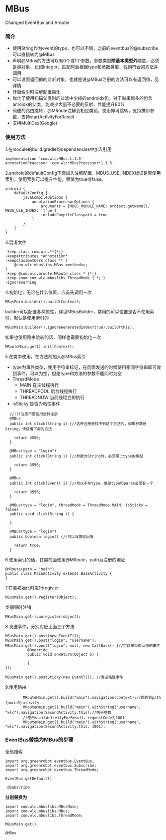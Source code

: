 # MBus
Changed EventBus and Arouter

### 简介
* 使用String作为event的type，也可以不填，之前的eventbus的@subscribe可以直接转为@MBus
* 声明@MBus的方法可以有0个或1个参数，参数类型**除基本类型外**随意，必须是类对象，比如Integer，匹配时会根据type和参数类型，找到符合的方法并调用
* 可以设置返回值的监听对象，也就是说@MBus注册的方法可以有返回值，见详情
* 开启索引时注解配置简化
* 优化了使用扫描父类时的过滤中少掉的androidx包，对于越来越多的包含anroidx的父类，能减少大量不必要的反射，性能提升80%
* 简便的路由跳转，@MRoute注解到相应类前，使用即可跳转，支持携带参数，支持startActivityForResult
* 支持MultiDex(Google)

### 使用方法

1.在module的build.gradle的dependencies中加入引用
```
implementation 'com.wlc:MBus:1.1.5'
annotationProcessor 'com.wlc:MBusProcessor:1.1.5'
```

2.android的defaultConfig下面加入注解配置，MBUS_USE_INDEX标识是否使用索引，使用索引可以提升性能，赋值为true或false。
```
android {    
    defaultConfig {
        javaCompileOptions {
            annotationProcessorOptions {
                arguments = [MBUS_MODULE_NAME: project.getName(), MBUS_USE_INDEX: 'true']
                includeCompileClasspath = true
            }
        }
    }
}
```
3.混淆文件
```
-keep class com.wlc.**{*;}
-keepattributes *Annotation*
-keepclassmembers class ** {
    @com.wlc.mbuslibs.MBus <methods>;
}
-keep @com.wlc.mroute.MRoute class * {*;}
-keep enum com.wlc.mbuslibs.ThreadMode { *; }
-ignorewarning
```
4.初始化，无论在什么位置，应首先调用一次
```
MBusMain.builder().build(Context);
```
builder可以配置各种属性，详见MBusBuilder，常用的可以设置是否不使用索引，默认是使用索引的
```
MBusMain.builder().ignoreGeneratedIndex(true).build(this);
```
如果也使用路由跳转的话，同样也需要初始化一次
```
MRouteMain.get().init(Context);
```
5.在类中使用，在方法前加入@MBus索引
* type为事件类型，使用字符串标记，在后面发送的时候使用相同字符串即可收到事件，可以为空，但是type和方法的参数不能同时为空
* ThreadMode
  * MAIN 在主线程执行
  * THREADPOOL 后台线程执行
  * THREADNOW 当前线程立即执行
* isSticky 是否为粘性事件
```
  //!!!注意不要使用这种注册
  @MBus
  public int click(String i) {//这种注册是找不到这个方法的，如果参数是String，请使用下面的方法
    
    return 3556;
  }

  @MBus(type = "login")
  public int click(String i) {//参数为String时，必须带上type的类型
    
    return 3556;
  }
```
```
  @MBus
  public int click(EventT i) {//可以不写type，但是type和param必须有一个
    
    return 3556;
  }
  
  @MBus(type = "login", threadMode = ThreadMode.MAIN, isSticky = false)
  public void click(String i) {
    
  }
  
  @MBus(type = "login")
  public boolean login() {//可以设置返回值
    
    return true;
  }
```
6.使用索引的话，在类前面使用@MRoute，path为注册的地址
```
@MRoute(path = "main")
public class MainActivity extends BaseActivity {
}
```
7.在类初始化时进行register
```
MBusMain.get().register(Object);
```
类销毁时注销
```
MBusMain.get().unregister(object);
```
8.发送事件，分别对应上面三个方法
```
MBusMain.get().post(new EventT());
MBusMain.get().post("login", "username");
MBusMain.get().post("login", null, new CallBack() {//可以接受返回值的事件
          @Override
          public void onReturn(Object o) {
            
          }
});

MBusMain.get().postSticky(new EventT()); //发送粘性事件
```
9.使用路由
```
        MRouteMain.get().build("main").navigation(context);//跳转到path为main的activity
        MRouteMain.get().build("main").withString("username", "wlc").navigation(SecondActivity.this);//携带参数
        //使用startActivityForResult，requestCode为1001
        MRouteMain.get().build("main").withString("username", "wlc").navigation(SecondActivity.this, 1001);
```
### EventBus替换为MBus的步骤
全局搜索
```
import org.greenrobot.eventbus.EventBus;
import org.greenrobot.eventbus.Subscribe;
import org.greenrobot.eventbus.ThreadMode;

EventBus.getDefault()

 @Subscribe
```
**分别替换为**
```
import com.wlc.mbuslibs.MBusMain;
import com.wlc.mbuslibs.MBus;
import com.wlc.mbuslibs.ThreadMode;

MBusMain.get()

@MBus
```
